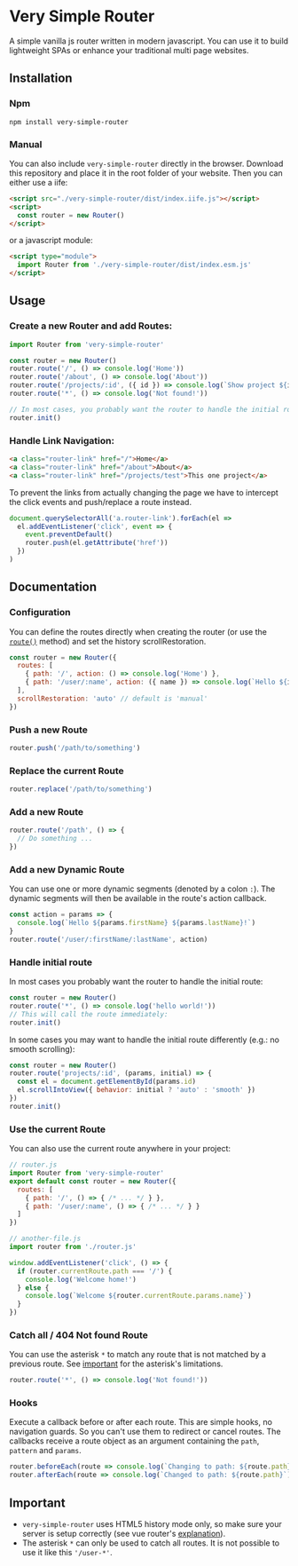 # Very Simple Router

A simple vanilla js router written in modern javascript. You can use it to build
lightweight SPAs or enhance your traditional multi page websites.

## Installation

### Npm

`npm install very-simple-router`

### Manual

You can also include `very-simple-router` directly in the browser. Download this
repository and place it in the root folder of your website. Then you can either
use a iife:

```html
<script src="./very-simple-router/dist/index.iife.js"></script>
<script>
  const router = new Router()
</script>
```

or a javascript module:

```html
<script type="module">
  import Router from './very-simple-router/dist/index.esm.js'
</script>
```

## Usage

### Create a new Router and add Routes:

```js
import Router from 'very-simple-router'

const router = new Router()
router.route('/', () => console.log('Home'))
router.route('/about', () => console.log('About'))
router.route('/projects/:id', ({ id }) => console.log(`Show project ${id}`))
router.route('*', () => console.log('Not found!'))

// In most cases, you probably want the router to handle the initial route.
router.init()
```

### Handle Link Navigation:

```html
<a class="router-link" href="/">Home</a>
<a class="router-link" href="/about">About</a>
<a class="router-link" href="/projects/test">This one project</a>
```

To prevent the links from actually changing the page we have to intercept the
click events and push/replace a route instead.

```js
document.querySelectorAll('a.router-link').forEach(el =>
  el.addEventListener('click', event => {
    event.preventDefault()
    router.push(el.getAttribute('href'))
  })
)
```

## Documentation

### Configuration

You can define the routes directly when creating the router (or use the
[`route()`](#add-a-new-route) method) and set the history scrollRestoration.

```js
const router = new Router({
  routes: [
    { path: '/', action: () => console.log('Home') },
    { path: '/user/:name', action: ({ name }) => console.log(`Hello ${id}!`) }
  ],
  scrollRestoration: 'auto' // default is 'manual'
})
```

### Push a new Route

```js
router.push('/path/to/something')
```

### Replace the current Route

```js
router.replace('/path/to/something')
```

### Add a new Route

```js
router.route('/path', () => {
  // Do something ...
})
```

### Add a new Dynamic Route

You can use one or more dynamic segments (denoted by a colon `:`). The dynamic
segments will then be available in the route's action callback.

```js
const action = params => {
  console.log(`Hello ${params.firstName} ${params.lastName}!`)
}
router.route('/user/:firstName/:lastName', action)
```

### Handle initial route

In most cases you probably want the router to handle the initial route:

```js
const router = new Router()
router.route('*', () => console.log('hello world!'))
// This will call the route immediately:
router.init()
```

In some cases you may want to handle the initial route differently (e.g.: no
smooth scrolling):

```js
const router = new Router()
router.route('projects/:id', (params, initial) => {
  const el = document.getElementById(params.id)
  el.scrollIntoView({ behavior: initial ? 'auto' : 'smooth' })
})
router.init()
```

### Use the current Route

You can also use the current route anywhere in your project:

```js
// router.js
import Router from 'very-simple-router'
export default const router = new Router({
  routes: [
    { path: '/', () => { /* ... */ } },
    { path: '/user/:name', () => { /* ... */ } }
  ]
})
```

```js
// another-file.js
import router from './router.js'

window.addEventListener('click', () => {
  if (router.currentRoute.path === '/') {
    console.log('Welcome home!')
  } else {
    console.log(`Welcome ${router.currentRoute.params.name}`)
  }
})
```

### Catch all / 404 Not found Route

You can use the asterisk `*` to match any route that is not matched by a
previous route. See [important](#important) for the asterisk's limitations.

```js
router.route('*', () => console.log('Not found!'))
```

### Hooks

Execute a callback before or after each route. This are simple hooks, no navigation guards. So you can't use them to redirect or cancel routes. The callbacks receive a route object as an argument containing the `path`, `pattern` and `params`.

```js
router.beforeEach(route => console.log(`Changing to path: ${route.path}`))
router.afterEach(route => console.log(`Changed to path: ${route.path}`))
```

## Important

- `very-simple-router` uses HTML5 history mode only, so make sure your server is
  setup correctly (see vue router's [explanation](https://router.vuejs.org/guide/essentials/history-mode.html#example-server-configurations)).
- The asterisk `*` can only be used to catch all routes. It is not possible to
  use it like this `'/user-*'`.
